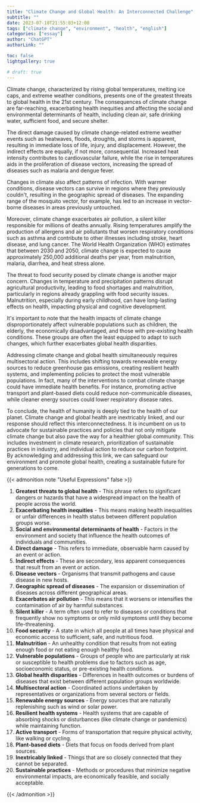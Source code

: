 ```yaml
---
title: "Climate Change and Global Health: An Interconnected Challenge"
subtitle: ""
date: 2023-07-10T21:55:03+12:00
tags: ["climate change", "environment", "health", "english"]
categories: ["essay"]
author: "ChatGPT"
authorLink: ""

toc: false
lightgallery: true

# draft: true
---
```


Climate change, characterized by rising global temperatures, melting ice caps, and extreme weather conditions, presents one of the greatest threats to global health in the 21st century. The consequences of climate change are far-reaching, exacerbating health inequities and affecting the social and environmental determinants of health, including clean air, safe drinking water, sufficient food, and secure shelter.

The direct damage caused by climate change-related extreme weather events such as heatwaves, floods, droughts, and storms is apparent, resulting in immediate loss of life, injury, and displacement. However, the indirect effects are equally, if not more, consequential. Increased heat intensity contributes to cardiovascular failure, while the rise in temperatures aids in the proliferation of disease vectors, increasing the spread of diseases such as malaria and dengue fever. 

Changes in climate also affect patterns of infection. With warmer conditions, disease vectors can survive in regions where they previously couldn't, resulting in the geographic spread of diseases. The expanding range of the mosquito vector, for example, has led to an increase in vector-borne diseases in areas previously untouched.

Moreover, climate change exacerbates air pollution, a silent killer responsible for millions of deaths annually. Rising temperatures amplify the production of allergens and air pollutants that worsen respiratory conditions such as asthma and contribute to other illnesses including stroke, heart disease, and lung cancer. The World Health Organization (WHO) estimates that between 2030 and 2050, climate change is expected to cause approximately 250,000 additional deaths per year, from malnutrition, malaria, diarrhea, and heat stress alone.

The threat to food security posed by climate change is another major concern. Changes in temperature and precipitation patterns disrupt agricultural productivity, leading to food shortages and malnutrition, particularly in regions already grappling with food security issues. Malnutrition, especially during early childhood, can have long-lasting effects on health, impacting physical and cognitive development.

It's important to note that the health impacts of climate change disproportionately affect vulnerable populations such as children, the elderly, the economically disadvantaged, and those with pre-existing health conditions. These groups are often the least equipped to adapt to such changes, which further exacerbates global health disparities.

Addressing climate change and global health simultaneously requires multisectoral action. This includes shifting towards renewable energy sources to reduce greenhouse gas emissions, creating resilient health systems, and implementing policies to protect the most vulnerable populations. In fact, many of the interventions to combat climate change could have immediate health benefits. For instance, promoting active transport and plant-based diets could reduce non-communicable diseases, while cleaner energy sources could lower respiratory disease rates.

To conclude, the health of humanity is deeply tied to the health of our planet. Climate change and global health are inextricably linked, and our response should reflect this interconnectedness. It is incumbent on us to advocate for sustainable practices and policies that not only mitigate climate change but also pave the way for a healthier global community. This includes investment in climate research, prioritization of sustainable practices in industry, and individual action to reduce our carbon footprint. By acknowledging and addressing this link, we can safeguard our environment and promote global health, creating a sustainable future for generations to come.

{{< admonition note "Useful Expressions" false >}}
1. **Greatest threats to global health** - This phrase refers to significant dangers or hazards that have a widespread impact on the health of people across the world.
2. **Exacerbating health inequities** - This means making health inequalities or unfair differences in health status between different population groups worse.
3. **Social and environmental determinants of health** - Factors in the environment and society that influence the health outcomes of individuals and communities.
4. **Direct damage** - This refers to immediate, observable harm caused by an event or action.
5. **Indirect effects** - These are secondary, less apparent consequences that result from an event or action.
6. **Disease vectors** - Organisms that transmit pathogens and cause disease in new hosts.
7. **Geographic spread of diseases** - The expansion or dissemination of diseases across different geographical areas.
8. **Exacerbates air pollution** - This means that it worsens or intensifies the contamination of air by harmful substances.
9. **Silent killer** - A term often used to refer to diseases or conditions that frequently show no symptoms or only mild symptoms until they become life-threatening.
10. **Food security** - A state in which all people at all times have physical and economic access to sufficient, safe, and nutritious food.
11. **Malnutrition** - An unhealthy condition that results from not eating enough food or not eating enough healthy food.
12. **Vulnerable populations** - Groups of people who are particularly at risk or susceptible to health problems due to factors such as age, socioeconomic status, or pre-existing health conditions.
13. **Global health disparities** - Differences in health outcomes or burdens of diseases that exist between different population groups worldwide.
14. **Multisectoral action** - Coordinated actions undertaken by representatives or organizations from several sectors or fields.
15. **Renewable energy sources** - Energy sources that are naturally replenishing such as wind or solar power.
16. **Resilient health systems** - Health systems that are capable of absorbing shocks or disturbances (like climate change or pandemics) while maintaining function.
17. **Active transport** - Forms of transportation that require physical activity, like walking or cycling.
18. **Plant-based diets** - Diets that focus on foods derived from plant sources.
19. **Inextricably linked** - Things that are so closely connected that they cannot be separated.
20. **Sustainable practices** - Methods or procedures that minimize negative environmental impacts, are economically feasible, and socially acceptable.

{{< /admonition >}}